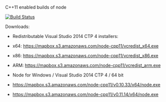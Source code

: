 C++11 enabled builds of node

[![Build Status](https://travis-ci.org/mapbox/node-cpp11.svg?branch=master)](https://travis-ci.org/mapbox/node-cpp11)

Downloads:

 - Redistributable Visual Studio 2014 CTP 4 installers:
  - x64: https://mapbox.s3.amazonaws.com/node-cpp11/vcredist_x64.exe 
  - x86: https://mapbox.s3.amazonaws.com/node-cpp11/vcredist_x86.exe 
  - ARM: https://mapbox.s3.amazonaws.com/node-cpp11/vcredist_arm.exe 
 
 - Node for Windows / Visual Studio 2014 CTP 4 / 64 bit
  - https://mapbox.s3.amazonaws.com/node-cpp11/v0.10.33/x64/node.exe
  - https://mapbox.s3.amazonaws.com/node-cpp11/v0.11.14/x64/node.exe
